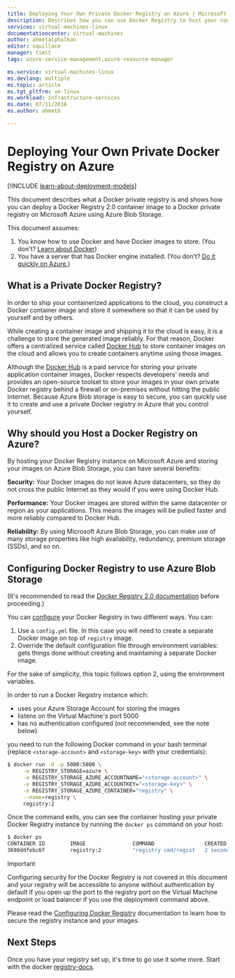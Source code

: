 ```yaml
---
title: Deploying Your Own Private Docker Registry on Azure | Microsoft Azure
description: Describes how you can use Docker Registry to host your container images on the Azure Blob Storage service.
services: virtual-machines-linux
documentationcenter: virtual-machines
author: ahmetalpbalkan
editor: squillace
manager: timlt
tags: azure-service-management,azure-resource-manager

ms.service: virtual-machines-linux
ms.devlang: multiple
ms.topic: article
ms.tgt_pltfrm: vm-linux
ms.workload: infrastructure-services
ms.date: 07/11/2016
ms.author: ahmetb

---
```

# Deploying Your Own Private Docker Registry on Azure
[!INCLUDE [learn-about-deployment-models](../../includes/learn-about-deployment-models-both-include.md)]

This document describes what a Docker private registry is and shows how you can deploy a Docker Registry 2.0
container image to a Docker private registry on Microsoft Azure using Azure Blob Storage.

This document assumes:

1. You know how to use Docker and have Docker images to store. (You don't? [Learn about Docker](https://www.docker.com))
2. You have a server that has Docker engine installed. (You don't? [Do it quickly on Azure.](https://azure.microsoft.com/documentation/templates/docker-simple-on-ubuntu/))

## What is a Private Docker Registry?
In order to ship your containerized applications to the cloud,
you construct a Docker container image and store it somewhere so that it can be
used by yourself and by others. 

While creating a container image and shipping it to the cloud is easy,
it is a challenge to store the generated image reliably. For that reason,
Docker offers a centralized service called [Docker Hub][docker-hub] to store
container images on the cloud and allows you to create containers
anytime using those images.

Although the [Docker Hub][docker-hub] is a paid service for storing
your private application container images, Docker respects developers’ needs and
provides an open-source toolset to store your images in your own private Docker
registry behind a firewall or on-premises without hitting the public Internet.
Because Azure Blob storage is easy to secure, you can quickly use it to create
and use a private Docker registry in Azure that you control yourself.

## Why should you Host a Docker Registry on Azure?
By hosting your Docker Registry instance on Microsoft Azure and storing your
images on Azure Blob Storage, you can have several benefits:

**Security:** Your Docker images do not leave Azure datacenters, so they do
  not cross the public Internet as they would if you were using Docker Hub.

**Performance:** Your Docker images are stored within the same
datacenter or region as your applications. This means the images will be
pulled faster and more reliably compared to Docker Hub.

**Reliability:** By using Microsoft Azure Blob Storage, you can make use
of many storage properties like high availability, redundancy, premium
storage (SSDs), and so on.

## Configuring Docker Registry to use Azure Blob Storage
(It's recommended to read the [Docker Registry 2.0 documentation][registry-docs]
before proceeding.)

You can [configure][registry-config] your Docker Registry in two different ways.
You can:

1. Use a `config.yml` file. In this case you will need to create a
   separate Docker image on top of `registry` image.
2. Override the default configuration file through environment variables:
   gets things done without creating and maintaining a separate Docker image.

For the sake of simplicity, this topic follows option 2, using
the environment variables.

In order to run a Docker Registry instance which:

* uses your Azure Storage Account for storing the images
* listens on the Virtual Machine's port 5000
* has no authentication configured (not recommended, see the note below)

you need to run the following Docker command in your bash
terminal (replace `<storage-account>` and `<storage-key>` 
with your credentials):

```sh
$ docker run -d -p 5000:5000 \
     -e REGISTRY_STORAGE=azure \
     -e REGISTRY_STORAGE_AZURE_ACCOUNTNAME="<storage-account>" \
     -e REGISTRY_STORAGE_AZURE_ACCOUNTKEY="<storage-key>" \
     -e REGISTRY_STORAGE_AZURE_CONTAINER="registry" \
     --name=registry \
     registry:2
```

Once the command exits, you can see the container hosting
your private Docker Registry instance by running the `docker ps`
command on your host:

```sh
$ docker ps
CONTAINER ID        IMAGE               COMMAND                CREATED             STATUS              PORTS                    NAMES
3698ddfebc6f        registry:2          "registry cmd/regist   2 seconds ago       Up 1 seconds        0.0.0.0:5000->5000/tcp   registry
```

> [!IMPORTANT]
> Configuring security for the Docker Registry
> is not covered in this document and your registry will be accessible
> to anyone without authentication by default if you open up the port to
> the registry port on the Virtual Machine endpoint or load balancer if you
> use the deployment command above.
> 
> Please read the [Configuring Docker
> Registry][registry-config] documentation to learn how to secure the
> registry instance and your images.
> 
> 

## Next Steps
Once you have your registry set up, it's time to go use it some more. Start with the docker [registry-docs]. 

[docker-hub]: https://hub.docker.com/
[registry]: https://github.com/docker/distribution
[registry-docs]: http://docs.docker.com/registry/
[registry-config]: http://docs.docker.com/registry/configuration/

